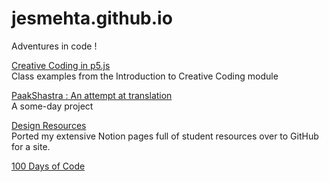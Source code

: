 # jesmehta.github.io
Adventures in code !


[Creative Coding in p5.js](https://jesmehta.github.io/P5-for-TI1/)  
Class examples from the Introduction to Creative Coding module

[PaakShastra : An attempt at translation](https://jesmehta.github.io/Paak-Shastra/)  
A some-day project

[Design Resources](https://jesmehta.github.io/Notion_site/Data%20Visualization%20Resources%203547efbca6e9464ca93cbecf290c885e.html)  
Ported my extensive Notion pages full of student resources over to GitHub for a site.

[100 Days of Code](100%20Days%20of%20Code/readme.md)
